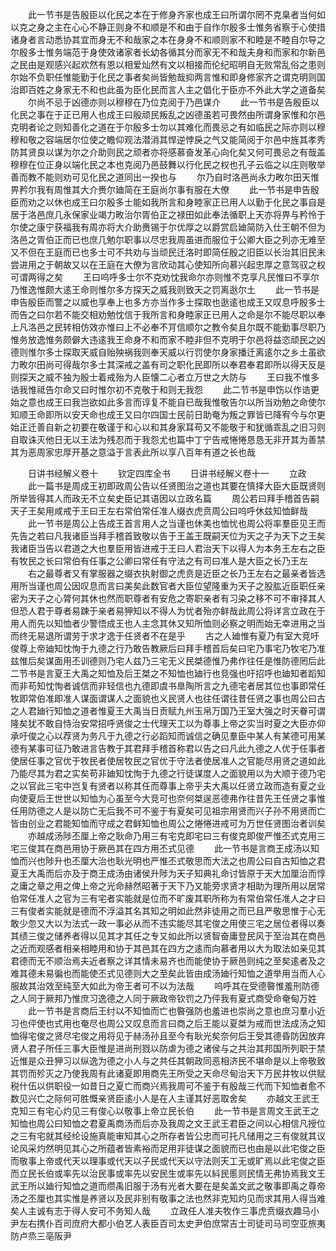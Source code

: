 <!-- { "loadSidebar": true } -->
　　此一节书是告殷臣以化民之本在于修身齐家也成王曰所谓尔罔不克臬者当何如以克之身之主在心心不静正则身不和顺是不和由于自作尔殷多士惟务省察于心使措诸身者言动悉协其宜而身无不和哉家之本在身身不和顺则家不和睦是不睦自尔导之尔殷多士惟务端范于身使效诸家者长幼各循其分而家无不和哉夫身和而家和尔新邑之民由是观感兴起欢然有恩以相爱灿然有文以相接而伦纪昭明自无败常乱俗之患则尔始不负职任惟能勤于化民之事者矣尚皆勉哉抑两言惟和即身修家齐之谓克明则国治即百姓之身家无不和也此虽为臣化民而言人主之倡化于臣亦不外此大学之道备矣
　　尔尚不忌于凶德亦则以穆穆在乃位克阅于乃邑谋介
　　此一节书是告殷臣以化民之事在于正已用人也成王曰殷顽民叛乱之凶德虽若可畏然由所谓身家惟和尔邑克明者论之则知善化之道在于尔殷多士勿以其难化而畏忌之有如临民之际亦则以穆穆和敬之容端居尔位使之瞻仰观法潜消其悍逆悖戾之气又能简阅于尔邑中旌其孝秀防其贤良以谋为尔之介助则民之顽者亦将感慕奋发革心向化矣又何可畏忌之有哉盖穆穆在位正身以端化民之本也克阅乃邑鼓舞以行化民之权也孔子云临之以庄则敬举善而教不能则劝可见化民之道同出一揆也与
　　尔乃自时洛邑尚永力畋尔田天惟畀矜尔我有周惟其大介赉尔廸简在王庭尚尔事有服在大僚
　　此一节书是申告殷臣而劝之以休也成王曰尔殷多士能如我所言和身睦家正已用人以勤于化民之事自是居于洛邑庶几永保家业竭力畋治尔胥伯正之禄田如此奉法循职上天亦将畀与矜怜于尔使之康宁获福我有周亦将大介助赉锡于尔优厚之以爵赏启廸简防入仕王朝不但为洛邑之胥伯正而已也庶几勉尔职事以尽忠我周虽进而服位于公卿大臣之列亦无难至又不但在王庭而已也多士可不共劝与当顽民迁洛时即简任殷之旧臣以长治其旧民未尝进用之于朝故又以在王庭在大僚为言欣动其心使知所向慕兴起忠厚之意驾驭之权可谓两得之矣
　　王曰呜呼多士尔不克劝忱我命尔亦则惟不克享凡民惟曰不享尔乃惟逸惟颇大逺王命则惟尔多方探天之威我则致天之罚离逖尔土
　　此一节书是申告殷臣而警之以威也享奉上也多方亦当作多士探取也逖逺也成王又叹息呼殷多士而告之曰尔若不能交相劝勉忱信于我所言和身睦家正已用人之命是尔不能尽职以奉上凡洛邑之民转相仿效亦惟曰上不必奉不肎信顺尔之教令矣且尔既不能勤事尽职乃惟务放逸惟务颇僻大违逺我王命身不和而家不睦非但不克明于尔邑将益恣顽民之凶德则惟尔多士探取天威自贻殃祸我则奉天威以行罚使尔身家播迁离逺尔之乡土虽欲力畋尔田尚可得哉尔多士其深戒之盖有司之职化民即所以奉君奉君即所以得天反是则探天之威不独为殷士着戒殆为人臣懐二心者立万世之大防与
　　王曰我不惟多诰我惟祗告尔命又曰时惟尔初不克敬于和则无我怨
　　此二节书是申饬以作诰更始之意也成王曰我岂欲如此多言而谆复不能自已哉我惟敬告尔以所当劝勉之命使尔知顺王命即所以安天命也成王又曰尔四国士民前日助奄为叛之罪皆已降宥今与尔更始正迁善自新之初要在敬谨于和心以和其身家耳苟又不能敬于和犹循乖乱之旧习则自取诛灭他日无以王法为残忍而于我怨尤也篇中丁宁告戒惓惓恳恳无非开其为善禁其为恶周家忠厚开基之意溢于言表此所以享八百年有道之长也哉

　　日讲书经解义卷十
　　钦定四库全书
　　日讲书经解义卷十一
　　立政
　　此一篇书是周成王初即政周公告以任贤图治之道也其要在慎择大臣大臣既贤则所举皆得其人而政无不立矣史臣记其语因以立政名篇
　　周公若曰拜手稽首告嗣天子王矣用咸戒于王曰王左右常伯常任准人缀衣虎贲周公曰呜呼休兹知恤鲜哉
　　此一节书是周公上告成王首言用人之当谨也休美也恤忧也周公将率羣臣见王而先告之若曰凡我诸臣当拜手稽首致敬以告于王盖王既嗣天位为天之子为天下之王矣我诸臣当告以君道之大也羣臣用皆进戒于王曰人君治天下以得人为本务王左右之臣有牧民之长曰常伯有任事之公卿曰常任有守法之有司曰准人是大臣之长乃王左
　　右之最尊者又有掌服器之缀衣执射御之虎贲是近臣之长乃王左右之最亲者皆选用所当谨也周公因叹息而言曰美矣此数官者大臣位望隆重为天子之股肱近臣职任亲密为天子之心膂何其休也然而职尊者有安危之寄职亲者有习染之移不可不审择其人但恐人君于尊者易踈于亲者易狎知以不得人为忧者殆亦鲜哉此周公将详言立政在于用人而先以知恤者少警悟成王也人主念其休又知所恤则必察之明而始无幸进用之当而终无易退所谓劳于求才逸于任贤者不在是乎
　　古之人廸惟有夏乃有室大竞吁俊尊上帝廸知忱恂于九德之行乃敢告教厥后曰拜手稽首后矣曰宅乃事宅乃牧宅乃准兹惟后矣谋面用丕训德则乃宅人兹乃三宅无义民桀德惟乃弗作往任是惟防德罔后此二节书是言夏王大禹之知恤及后王桀之不知恤也廸行也竞强也吁招呼也廸知者蹈知而非苟知忱恂者诚信而非轻信也九德即虞书臯陶所言之九德宅者居其位也事即常任牧即常伯准即准人谋面谓谋人之面貌也义民贤人也往任谓往昔任贤之事也周公曰古之人君廸行知恤之道者惟夏王大禹当日贡赋九州玉帛万国乃王室大强之时天眷可谓隆矣犹不敢自恃治安常招呼贤俊之士代理天工以为尊事上帝之实当时夏之大臣亦仰承吁俊之心以荐贤为务凡于九德之行必蹈知而诚信之确见羣臣中某人有某德可用某德有某事可征乃敢进言告教于其君拜手稽首称君以告之曰凡此九德之人优于任事者使居任事之官优于牧民者使居牧民之官优于守法者使居准人之官能尽用贤之道如此乃能尽其为君之实矣苟非廸知忱恂于九德之行徒谋度人之面貌用以为大顺于德乃宅之以官此三宅中岂复有贤者以称其任而尊事上帝乎夫大禹以任贤立政而造有夏之业向使夏后王世世以知恤为心虽至今大竞可也奈何桀逞恶德弗作往昔先王任贤之事惟任用防德之人是以防亡无后我不可不鉴于有夏矣可见祖宗用贤而兴子孙不用贤而亡皆由创业之君能知恤而守成之君鲜知恤也周公之惓惓进戒可为万世任贤图治者训矣
　　亦越成汤陟丕厘上帝之耿命乃用三有宅克即宅曰三有俊克即俊严惟丕式克用三宅三俊其在商邑用协于厥邑其在四方用丕式见德
　　此一节书是言商王成汤以知恤而兴也陟升也丕厘大治也耿光明也严惟丕式敬思而大法之也周公曰自古知恤之君夏王大禹而后亦及于商王成汤由诸侯升陟为天子知典礼命讨皆原于天大加厘治而惇之庸之章之用之俾上帝之光命赫然昭著于天下乃又能旁求贤才相助为理所用以居常伯常任准人之官为三有宅者实能就是位而不旷废其职所称为有常伯常任准人之才曰三有俊者实能就是德而不浮溢其名其知之明如此然非徒用之而已且严敬思惟于心无敢少忽又大以为法式一政一事必从而不违实能尽其宅俊之用使三宅之居位者得以奏其绩三俊之储养者得以见其才其任之专又如此所以贤智奋庸登民风于至治其在商邑之近而观感者相亲相睦用和协于其邑其在四方之逺而向慕者用以大为取法如亲见其君德而无不顺治焉夫近者察之详其情未易齐也而能使协于厥邑则纯之至矣逺者及之难其德未易徧也而能使丕式见德则大之至矣此皆由成汤廸行知恤之道举用当而人心服故其治效至纯至大如此为帝王者可不以为法哉
　　呜呼其在受德暋惟羞刑防德之人同于厥邦乃惟庶习逸德之人同于厥政帝钦罚之乃伻我有夏式商受命奄甸万姓
　　此一节书是言商后王纣以不知恤而亡也暋强防也羞进也崇尚之意也庶习羣小近习也伻使也式用也奄尽也周公又叹息而言曰商之后王能以夏桀为戒而世法成汤之知恤得宅俊之贤尽宅俊之用将见于赫汤孙且至今有耿光矣奈何后王受其德昏防因放弃贤人君子所任三事大臣惟是进尚刑戮以防虐为德之诸侯与之共治其邦国所列职于禁近惟是众丑狎习以纵逸为德之小人与之共任其朝政同恶相济民不堪命是以上帝敬致其罚而殄灭之乃使我周有此诸夏即用商先王所受之天命尽甸治天下万民井牧以供赋税什伍以供职役一如昔日之夏亡而商兴焉我周可不鉴于有殷哉三代而下知恤者愈不数见兴亡之际何可胜慨亲贤臣逺小人是在人主谨其好恶取舍矣
　　亦越文王武王克知三有宅心灼见三有俊心以敬事上帝立民长伯
　　此一节书是言周文王武王之知恤也周公曰知恤之君夏禹商汤而后亦及我周之文王武王君臣之间以心相信凡授位之三有宅就其经纶设施真能审知其心之所存者皆公忠而可托凡储用之三有俊就其议论风采灼然明见其心之所蕴者皆素裕而足用非徒谋之面貌而已也由是以此宅俊之臣而敬事上帝或代天以理事或代天以子民或代天以守法则天工无或旷焉以此宅俊之臣而立民长伯或率先以治民事或率先以安民生或率先以紏民慝则民情无弗协焉我文王武王所以廸行知恤之道而缵禹旧服于汤有光者大要在是矣盖文武之敬事即禹之尊帝汤之丕厘也其实惟是养贤以及民非别有敬事之法也然非克知灼见而求其用人得当难矣人主诚有志于得人安可不务知人哉
　　立政任人准夫牧作三事虎贲缀衣趣马小尹左右携仆百司庶府大都小伯艺人表臣百司太史尹伯庶常吉士司徒司马司空亚旅夷防卢烝三亳阪尹
